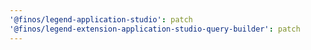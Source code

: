 ```yaml
---
'@finos/legend-application-studio': patch
'@finos/legend-extension-application-studio-query-builder': patch
---
```

